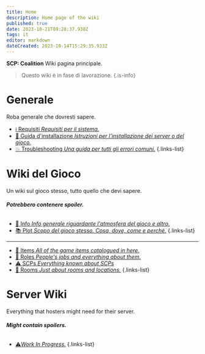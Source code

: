 ```yaml
---
title: Home
description: Home page of the wiki
published: true
date: 2023-10-21T09:28:37.930Z
tags: it
editor: markdown
dateCreated: 2023-10-14T15:29:35.933Z
---
```


**SCP: Coalition** Wiki pagina principale.
> Questo wiki è in fase di lavorazione.
{.is-info}


# Generale
Roba generale che dovresti sapere.

- [:information_source: Requisiti *Requisiti per il sistema.*](/en/install/requirements)
- [:scroll: Guida d'installazione *Istruzioni per l'installazione dei server o del gioco.*](/en/install)
- [:boom: Troubleshooting *Una guida per tutti gli errori comuni.*](/en/troubleshooting)
{.links-list}

# Wiki del Gioco

Un wiki sul gioco stesso, tutto quello che devi sapere.
###### **Potrebbero contenere spoiler.**
- [:bookmark_tabs: Info *Info generale riguardante l'atmosfera del gioco e altro.*](/en/game)
- [:books: Plot *Scopo del gioco stesso. Cosa, dove, come e perché.*](/en/game/plot)
{.links-list}
---

- [:pizza: Items *All of the game items catalogued in here.*](/en/game/items)
- [:construction_worker: Roles *People's jobs and everything about them.*](/en/game/jobs)
- [:warning: SCPs *Everything known about SCPs*](/en/game/scps)
- [:door: Rooms *Just about rooms and locations.*](/en/game/rooms)
{.links-list}

# Server Wiki

Everything that hosters might need for their server.
###### **Might contain spoilers.**
- [:warning:*Work In Progress.*](/en/game)
{.links-list}